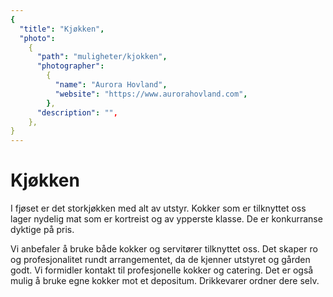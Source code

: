 ```yaml
---
{
  "title": "Kjøkken",
  "photo":
    {
      "path": "muligheter/kjokken",
      "photographer":
        {
          "name": "Aurora Hovland",
          "website": "https://www.aurorahovland.com",
        },
      "description": "",
    },
}
---
```


# Kjøkken

I fjøset er det storkjøkken med alt av utstyr. Kokker som er tilknyttet oss lager nydelig mat som er kortreist og av ypperste klasse. De er konkurranse dyktige på pris.

Vi anbefaler å bruke både kokker og servitører tilknyttet oss. Det skaper ro og profesjonalitet rundt arrangementet, da de kjenner utstyret og gården godt. Vi formidler kontakt til profesjonelle kokker og catering. Det er også mulig å bruke egne kokker mot et depositum. Drikkevarer ordner dere selv.
